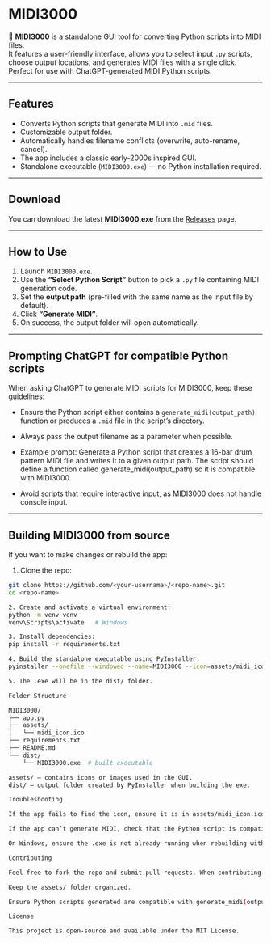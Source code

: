 # MIDI3000

🎵 **MIDI3000** is a standalone GUI tool for converting Python scripts into MIDI files.  
It features a user-friendly interface, allows you to select input `.py` scripts, choose output locations, and generates MIDI files with a single click. Perfect for use with ChatGPT-generated MIDI Python scripts.

---

## **Features**

- Converts Python scripts that generate MIDI into `.mid` files.
- Customizable output folder.
- Automatically handles filename conflicts (overwrite, auto-rename, cancel).
- The app includes a classic early-2000s inspired GUI.
- Standalone executable (`MIDI3000.exe`) — no Python installation required.

---

## **Download**

You can download the latest **MIDI3000.exe** from the [Releases](https://github.com/<your-username>/<repo-name>/releases) page.

---

## **How to Use**

1. Launch `MIDI3000.exe`.
2. Use the **“Select Python Script”** button to pick a `.py` file containing MIDI generation code.
3. Set the **output path** (pre-filled with the same name as the input file by default).
4. Click **“Generate MIDI”**.
5. On success, the output folder will open automatically.

---

## **Prompting ChatGPT for compatible Python scripts**

When asking ChatGPT to generate MIDI scripts for MIDI3000, keep these guidelines:

- Ensure the Python script either contains a `generate_midi(output_path)` function or produces a `.mid` file in the script’s directory.
- Always pass the output filename as a parameter when possible.
- Example prompt:
  Generate a Python script that creates a 16-bar drum pattern MIDI file and writes it to a given output path. The script should define a function called generate_midi(output_path) so it is compatible with MIDI3000.

- Avoid scripts that require interactive input, as MIDI3000 does not handle console input.

---

## **Building MIDI3000 from source**

If you want to make changes or rebuild the app:

1. Clone the repo:

```bash
git clone https://github.com/<your-username>/<repo-name>.git
cd <repo-name>

2. Create and activate a virtual environment:
python -m venv venv
venv\Scripts\activate   # Windows

3. Install dependencies:
pip install -r requirements.txt

4. Build the standalone executable using PyInstaller:
pyinstaller --onefile --windowed --name=MIDI3000 --icon=assets/midi_icon.ico --add-data "assets/midi_icon.ico;assets" app.py

5. The .exe will be in the dist/ folder.

Folder Structure

MIDI3000/
├── app.py
├── assets/
│   └── midi_icon.ico
├── requirements.txt
├── README.md
└── dist/
    └── MIDI3000.exe  # built executable

assets/ — contains icons or images used in the GUI.
dist/ — output folder created by PyInstaller when building the exe.

Troubleshooting

If the app fails to find the icon, ensure it is in assets/midi_icon.ico.

If the app can’t generate MIDI, check that the Python script is compatible (see ChatGPT prompting guidelines).

On Windows, ensure the .exe is not already running when rebuilding with PyInstaller (prevents access errors).

Contributing

Feel free to fork the repo and submit pull requests. When contributing:

Keep the assets/ folder organized.

Ensure Python scripts generated are compatible with generate_midi(output_path).

License

This project is open-source and available under the MIT License.
```
